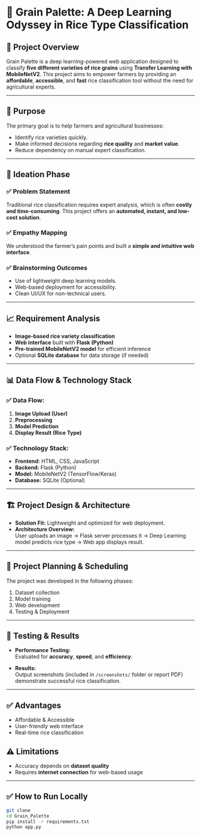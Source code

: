 # 🌾 Grain Palette: A Deep Learning Odyssey in Rice Type Classification

## 📌 Project Overview

Grain Palette is a deep learning-powered web application designed to classify **five different varieties of rice grains** using **Transfer Learning with MobileNetV2**. This project aims to empower farmers by providing an **affordable**, **accessible**, and **fast** rice classification tool without the need for agricultural experts.

---

## 🎯 Purpose

The primary goal is to help farmers and agricultural businesses:

- Identify rice varieties quickly.
- Make informed decisions regarding **rice quality** and **market value**.
- Reduce dependency on manual expert classification.

---

## 🧠 Ideation Phase

### ✅ Problem Statement
Traditional rice classification requires expert analysis, which is often **costly and time-consuming**. This project offers an **automated, instant, and low-cost solution**.

### ✅ Empathy Mapping
We understood the farmer’s pain points and built a **simple and intuitive web interface**.

### ✅ Brainstorming Outcomes
- Use of lightweight deep learning models.
- Web-based deployment for accessibility.
- Clean UI/UX for non-technical users.

---

## 📈 Requirement Analysis

- **Image-based rice variety classification**
- **Web interface** built with **Flask (Python)**
- **Pre-trained MobileNetV2 model** for efficient inference
- Optional **SQLite database** for data storage (if needed)

---

## 📊 Data Flow & Technology Stack

### ✅ Data Flow:
1. **Image Upload (User)**
2. **Preprocessing**
3. **Model Prediction**
4. **Display Result (Rice Type)**

### ✅ Technology Stack:
- **Frontend:** HTML, CSS, JavaScript
- **Backend:** Flask (Python)
- **Model:** MobileNetV2 (TensorFlow/Keras)
- **Database:** SQLite (Optional)

---

## 🏗️ Project Design & Architecture

- **Solution Fit:** Lightweight and optimized for web deployment.
- **Architecture Overview:**  
  User uploads an image → Flask server processes it → Deep Learning model predicts rice type → Web app displays result.

---

## 📅 Project Planning & Scheduling

The project was developed in the following phases:

1. Dataset collection
2. Model training
3. Web development
4. Testing & Deployment

---

## 🧪 Testing & Results

- **Performance Testing:**  
  Evaluated for **accuracy**, **speed**, and **efficiency**.

- **Results:**  
  Output screenshots (included in `/screenshots/` folder or report PDF) demonstrate successful rice classification.

---

## ✅ Advantages

- Affordable & Accessible
- User-friendly web interface
- Real-time rice classification

## ⚠️ Limitations

- Accuracy depends on **dataset quality**
- Requires **internet connection** for web-based usage

---

## ✅ How to Run Locally

```bash
git clone 
cd Grain_Palette
pip install -r requirements.txt
python app.py
